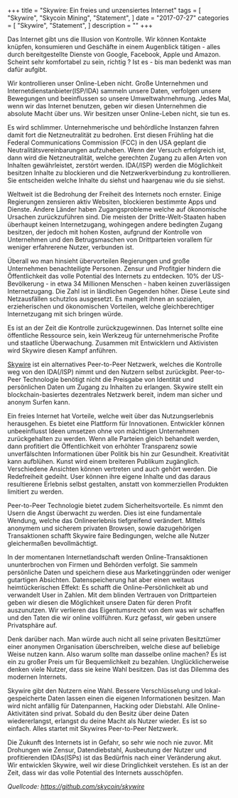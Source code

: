 +++
title = "Skywire: Ein freies und unzensiertes Internet"
tags = [
    "Skywire",
    "Skycoin Mining",
    "Statement",
]
date = "2017-07-27"
categories = [
    "Skywire",
    "Statement",
]
description = ""
+++

Das Internet gibt uns die Illusion von Kontrolle. Wir können Kontakte knüpfen, konsumieren und Geschäfte in einem Augenblick tätigen - alles durch bereitgestellte Dienste von Google, Facebook, Apple und Amazon. Scheint sehr komfortabel zu sein, richtig ? Ist es - bis man bedenkt was man dafür aufgibt.

Wir kontrollieren unser Online-Leben nicht. Große Unternehmen und Internetdienstanbieter(ISP/IDA) sammeln unsere Daten, verfolgen unsere Bewegungen und beeinflussen so unsere Umweltwahrnehmung. Jedes Mal, wenn wir das Internet benutzen, geben wir diesen Unternehmen die absolute Macht über uns. Wir besitzen unser Online-Leben nicht, sie tun es.

Es wird schlimmer. Unternehmerische und behördliche Instanzen fahren damit fort die Netzneutralität zu bedrohen. Erst diesen Frühling hat die Federal Communications Commission (FCC) in den USA geplant die Neutralitätsvereinbarungen aufzuheben. Wenn der Versuch erfolgreich ist, dann wird die Netzneutralität, welche gerechten Zugang zu allen Arten von Inhalten gewährleistet, zerstört werden.
IDA(/ISP) werden die Möglichkeit besitzen Inhalte zu blockieren und die Netzwerkverbindung zu kontrollieren. Sie entscheiden welche Inhalte du siehst und haargenau wie du sie siehst.

Weltweit ist die Bedrohung der Freiheit des Internets noch ernster. Einige Regierungen zensieren aktiv Websiten, blockieren bestimmte Apps und Dienste. Andere Länder haben Zugangsprobleme welche auf ökonomische Ursachen zurückzuführen sind. Die meisten der Dritte-Welt-Staaten haben überhaupt keinen Internetzugang, wohingegen andere bedingten Zugang besitzen, der jedoch mit hohen Kosten, aufgrund der Kontrolle von Unternehmen und den Betrugsmaschen von Drittparteien vorallem für weniger erfahrerene Nutzer, verbunden ist. 

Überall wo man hinsieht übervorteilen Regierungen und große Unternehmen benachteiligte Personen. Zensur und Profitgier hindern die Öffentlichkeit das volle Potential des Internets zu entdecken. 10% der US-Bevölkerung - in etwa 34 Millionen Menschen - haben keinen zuverlässigen Internetzugang. Die Zahl ist in ländlichen Gegenden höher. Diese Leute sind Netzausfällen schutzlos ausgesetzt. Es mangelt ihnen an sozialen, erzieherischen und ökonomischen Vorteilen, welche gleichberechtiger Internetzugang mit sich bringen würde. 

Es ist an der Zeit die Kontrolle zurückzugewinnen. Das Internet sollte eine öffentliche Ressource sein, kein Werkzeug für unternehmerische Profite und staatliche Überwachung. Zusammen mit Entwicklern und Aktivisten wird Skywire diesen Kampf anführen.

[Skywire](https://github.com/skycoin/skywire) ist ein alternatives Peer-to-Peer Netzwerk, welches die Kontrolle weg von den IDA(/ISP) nimmt und den Nutzern selbst zurückgibt. Peer-to-Peer Technologie benötigt nicht die Preisgabe von Identität und persönlichen Daten um Zugang zu Inhalten zu erlangen. Skywire stellt ein blockchain-basiertes dezentrales Netzwerk bereit, indem man sicher und anonym Surfen kann. 

Ein freies Internet hat Vorteile, welche weit über das Nutzungserlebnis herausgehen. Es bietet eine Plattform für Innovationen. Entwickler können unbeeinflusst Ideen umsetzen ohne von mächtigen Unternehmen zurückgehalten zu werden. Wenn alle Parteien gleich behandelt werden, dann profitiert die Öffentlichkeit von erhöhter Transparenz sowie unverfälschten Informationen über Politik bis hin zur Gesundheit. Kreativität kann aufblühen. Kunst wird einem breiteren Publikum zugänglich. Verschiedene Ansichten können vertreten und auch gehört werden. Die Redefreiheit gedeiht. User können ihre eigene Inhalte und das daraus resultierene Erlebnis selbst gestalten, anstatt von kommerziellen Produkten limitiert zu werden.   

Peer-to-Peer Technologie bietet zudem Sicherheitsvorteile. Es nimmt den Usern die Angst überwacht zu werden. Dies ist eine fundamentale Wendung, welche das Onlineerlebnis tiefgreifend verändert. Mittels anonymem und sicherem privaten Browsen, sowie dazugehörigen Transaktionen schafft Skywire faire Bedingungen, welche alle Nutzer gleichermaßen bevollmächtigt.

In der momentanen Internetlandschaft werden Online-Transaktionen ununterbrochen von Firmen und Behörden verfolgt. Sie sammeln persönliche Daten und speichern diese aus Marketinggründen oder weniger gutartigen Absichten. Datenspeicherung hat aber einen weitaus heimtückerischen Effekt: Es schafft die Online-Persönlichkeit ab und verwandelt User in Zahlen. Mit dem blinden Vertrauen von Drittparteien geben wir diesen die Möglichkeit unsere Daten für deren Profit auszunutzen. Wir verlieren das Eigentumsrecht von dem was wir schaffen und den Taten die wir online vollführen. Kurz gefasst, wir geben unsere Privatsphäre auf.

Denk darüber nach. Man würde auch nicht all seine privaten Besitztümer einer anonymen Organisation überschreiben, welche diese auf beliebige Weise nutzen kann. Also warum sollte man dasselbe online machen? Es ist ein zu großer Preis um für Bequemlichkeit zu bezahlen. Unglücklicherweise denken viele Nutzer, dass sie keine Wahl besitzen. Das ist das Dilemma des modernen Internets.

Skywire gibt den Nutzern eine Wahl. Bessere Verschlüsselung und lokal-gespeicherte Daten lassen einen die eigenen Informationen besitzen. Man wird nicht anfällig für Datenpannen, Hacking oder Diebstahl. Alle Online-Aktivitäten sind privat. Sobald du den Besitz über deine Daten wiedererlangst, erlangst du deine Macht als Nutzer wieder. Es ist so einfach. Alles startet mit Skywires Peer-to-Peer Netzwerk.

Die Zukunft des Internets ist in Gefahr, so sehr wie noch nie zuvor. Mit Drohungen wie Zensur, Datendiebstahl, Ausbeutung der Nutzer und profitierenden IDAs(ISPs) ist das Bedürfnis nach einer Veränderung akut. Wir entwicklen Skywire, weil wir diese Dringlichkeit verstehen. Es ist an der Zeit, dass wir das volle Potential des Internets ausschöpfen.

*Quellcode: https://github.com/skycoin/skywire*
